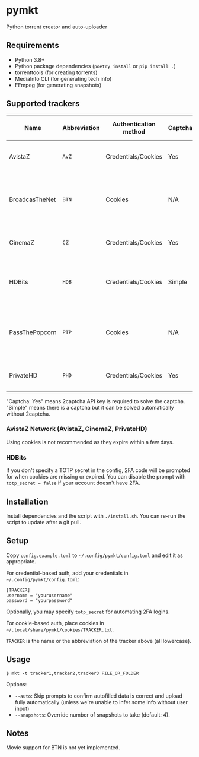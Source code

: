 # pymkt

Python torrent creator and auto-uploader

## Requirements
* Python 3.8+
* Python package dependencies (`poetry install` or `pip install .`)
* torrenttools (for creating torrents)
* MediaInfo CLI (for generating tech info)
* FFmpeg (for generating snapshots)

## Supported trackers
Name           | Abbreviation | Authentication method | Captcha | Server upload allowed
-------------- | ------------ | --------------------- | ------- |  -------------------------------------------------------------------
AvistaZ        | `AvZ`        | Credentials/Cookies   | Yes     | :white_check_mark: Yes, if added as seedbox in profile
BroadcasTheNet | `BTN`        | Cookies               | N/A     | :warning: Dedicated servers only, requires staff approval
CinemaZ        | `CZ`         | Credentials/Cookies   | Yes     | :white_check_mark: Yes, if added as seedbox in profile
HDBits         | `HDB`        | Credentials/Cookies   | Simple  | :white_check_mark: Yes, if IP whitelisted in profile or 2FA enabled
PassThePopcorn | `PTP`        | Cookies               | N/A     | :warning: Dedicated servers only, requires staff approval
PrivateHD      | `PHD`        | Credentials/Cookies   | Yes     | :white_check_mark: Yes, if added as seedbox in profile

"Captcha: Yes" means 2captcha API key is required to solve the captcha.
"Simple" means there is a captcha but it can be solved automatically without 2captcha.

### AvistaZ Network (AvistaZ, CinemaZ, PrivateHD)
Using cookies is not recommended as they expire within a few days.

### HDBits
If you don't specify a TOTP secret in the config, 2FA code will be prompted for when cookies are missing or expired.
You can disable the prompt with `totp_secret = false` if your account doesn't have 2FA.

## Installation
Install dependencies and the script with `./install.sh`. You can re-run the script to update after a git pull.

## Setup
Copy `config.example.toml` to `~/.config/pymkt/config.toml` and edit it as appropriate.

For credential-based auth, add your credentials in `~/.config/pymkt/config.toml`:
```
[TRACKER]
username = "yourusername"
password = "yourpassword"
```
Optionally, you may specify `totp_secret` for automating 2FA logins.

For cookie-based auth, place cookies in `~/.local/share/pymkt/cookies/TRACKER.txt`.

`TRACKER` is the name or the abbreviation of the tracker above (all lowercase).

## Usage
```
$ mkt -t tracker1,tracker2,tracker3 FILE_OR_FOLDER
```
Options:
* `--auto`: Skip prompts to confirm autofilled data is correct and upload fully automatically
  (unless we're unable to infer some info without user input)
* `--snapshots`: Override number of snapshots to take (default: 4).

## Notes
Movie support for BTN is not yet implemented.
